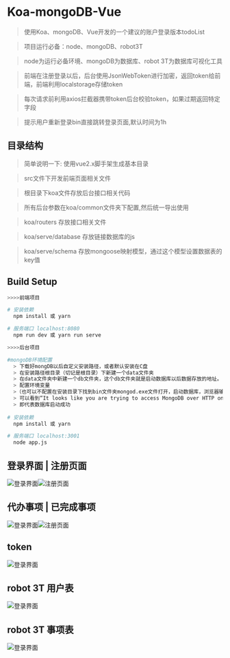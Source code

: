 # Koa-mongoDB-Vue

> 使用Koa、mongoDB、Vue开发的一个建议的账户登录版本todoList

> 项目运行必备：node、mongoDB、robot3T

> node为运行必备环境、mongoDB为数据库、robot 3T为数据库可视化工具

> 前端在注册登录以后，后台使用JsonWebToken进行加密，返回token给前端，前端利用localstorage存储token

> 每次请求前利用axios拦截器携带token后台校验token，如果过期返回特定字段

> 提示用户重新登录bin直接跳转登录页面,默认时间为1h

## 目录结构
> 简单说明一下: 使用vue2.x脚手架生成基本目录

> src文件下开发前端页面相关文件

> 根目录下koa文件存放后台接口相关代码

> 所有后台参数在koa/common文件夹下配置,然后统一导出使用

> koa/routers 存放接口相关文件

> koa/serve/database 存放链接数据库的js

> koa/serve/schema 存放mongoose映射模型，通过这个模型设置数据表的key值
## Build Setup

``` bash
>>>>前端项目

# 安装依赖
  npm install 或 yarn

# 服务端口 localhost:8080
  npm run dev 或 yarn run serve

>>>>后台项目

#mongoDB环境配置
  > 下载好mongDB以后自定义安装路径，或者默认安装在C盘
  > 在安装路径根目录（切记是根目录）下新建一个data文件夹
  > 在data文件夹中新建一个db文件夹，这个db文件夹就是启动数据库以后数据存放的地址。
  > 配置环境变量
  >（也可以不配置在安装目录下找到bin文件夹mongod.exe文件打开，启动数据库，浏览器输出http://localhost:27017）
  > 可以看到“It looks like you are trying to access MongoDB over HTTP on the native driver port.”
  > 即代表数据库启动成功
  
# 安装依赖
  npm install 或 yarn

# 服务端口 localhost:3001
  node app.js
```


> 

## 登录界面 | 注册页面
![登录界面](./doc/login.png)![注册页面](./doc/register.png)

## 代办事项 | 已完成事项
![登录界面](./doc/list1.png)![注册页面](./doc/list2.png)

## token
![登录界面](./doc/jwt.png)

## robot 3T 用户表
![登录界面](./doc/user.png)

## robot 3T 事项表
![登录界面](./doc/listData.png)
